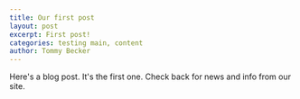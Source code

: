 ```yaml
---
title: Our first post
layout: post
excerpt: First post!
categories: testing main, content
author: Tommy Becker
---
```

Here's a blog post. It's the first one. Check back for news and info from our site.
